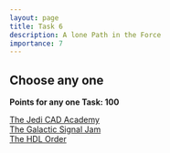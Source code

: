 ```yaml
---
layout: page
title: Task 6
description: A lone Path in the Force
importance: 7
---
```


## Choose any one

**Points for any one Task: 100**

<a href="#" onclick="event.preventDefault(); redirectToTask('task6_1')">The Jedi CAD Academy</a>
<br>
<a href="#" onclick="event.preventDefault(); redirectToTask('task6_2')">The Galactic Signal Jam</a>
<br>
<a href="#" onclick="event.preventDefault(); redirectToTask('task6_3')">The HDL Order</a>

<script>
var baseUrl = "{{ site.baseurl }}";
function redirectToTask(taskId) {
  // Remove double slashes and ensure proper path
  var url = (baseUrl + "/tasks/" + taskId + "/").replace(/\/+/g, '/');
  if (!baseUrl) {
    url = "/tasks/" + taskId + "/";
  }
  window.location.href = url;
}
</script>